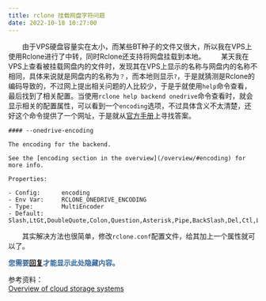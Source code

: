 ```yaml
---
title: rclone 挂载网盘字符问题
date: 2022-10-18 10:27:00
---
```


　　由于VPS硬盘容量实在太小，而某些BT种子的文件又很大，所以我在VPS上使用Rclone进行了中转，同时Rclone还支持将网盘挂载到本地。
　　某天我在VPS上查看被挂载网盘内的文件时，发现其在VPS上显示的名称与网盘内的名称不相同，具体来说就是网盘内的名称为`？`，而本地则显示`?`，于是就猜测是Rclone的编码导致的，不过网上提出相关问题的人比较少，于是乎就使用`help`命令查看，最后找到了相关配置。当使用`rclone help backend onedrive`命令查看时，就会显示相关的配置属性，可以看到一个`encoding`选项，不过具体含义不太清楚，还好这个命令提供了一个网址，于是就从[官方手册](https://rclone.org/docs/)上寻找答案。
```
#### --onedrive-encoding

The encoding for the backend.

See the [encoding section in the overview](/overview/#encoding) for more info.

Properties:

- Config:      encoding
- Env Var:     RCLONE_ONEDRIVE_ENCODING
- Type:        MultiEncoder
- Default:     Slash,LtGt,DoubleQuote,Colon,Question,Asterisk,Pipe,BackSlash,Del,Ctl,LeftSpace,LeftTilde,RightSpace,RightPeriod,InvalidUtf8,Dot
```
　　其实解决方法也很简单，修改`rclone.conf`配置文件，给其加上一个属性就可以了。

<div class="reply2view" style="font-weight:bolder; color:#336699;">您需要<a id="comment_show" href="#comments">回复</a>才能显示此处隐藏内容。</div>

参考资料：  
[Overview of cloud storage systems](https://rclone.org/overview/#encoding)